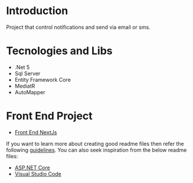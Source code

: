 # Introduction 
Project that control notifications and send via email or sms.

# Tecnologies and Libs
* .Net 5
* Sql Server
* Entity Framework Core
* MediatR
* AutoMapper

# Front End Project
- [Front End NextJs](https://github.com/wellyngtond2/NotificationManagement)

If you want to learn more about creating good readme files then refer the following [guidelines](https://docs.microsoft.com/en-us/azure/devops/repos/git/create-a-readme?view=azure-devops). You can also seek inspiration from the below readme files:
- [ASP.NET Core](https://github.com/aspnet/Home)
- [Visual Studio Code](https://github.com/Microsoft/vscode)
